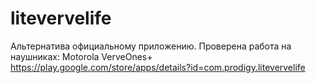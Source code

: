 # litevervelife
Альтернатива официальному приложению. Проверена работа на наушниках: Motorola VerveOnes+
https://play.google.com/store/apps/details?id=com.prodigy.litevervelife
